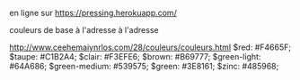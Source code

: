 en ligne sur https://pressing.herokuapp.com/

couleurs de base à l'adresse à l'adresse

http://www.ceehemaiynrlos.com/28/couleurs/couleurs.html
$red: #F4665F;
$taupe: #C1B2A4;
$clair: #F3EFE6;
$brown: #B69777;
$green-light: #64A686;
$green-medium: #539575;
$green: #3E8161;
$zinc: #485968;